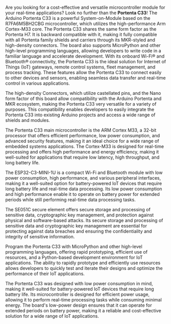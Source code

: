 <FeatureDescription>

Are you looking for a cost-effective and versatile microcontroller module for your real-time applications? Look no further than the **Portenta C33**! The Arduino Portenta C33 is a powerful System-on-Module based on the R7FA6M5BH2CBG microcontroller, which utilizes the high-performance Arm Cortex-M33 core. The Portenta C33 shares the same form factor as the Portenta H7. It is backward compatible with it, making it fully compatible with all Portenta family shields and carriers through its MKR-styled and high-density connectors. The board also supports MicroPython and other high-level programming languages, allowing developers to write code in a familiar language and accelerate development. With its onboard Wi-Fi® and Bluetooth® connectivity, the Portenta C33 is the ideal solution for Internet of Things (IoT) gateways, remote control systems, fleet management, and process tracking. These features allow the Portenta C33 to connect easily to other devices and sensors, enabling seamless data transfer and real-time control in various applications.

</FeatureDescription>


<FeatureList>
<Feature title="Portenta Family Form Factor" image="nano-form-factor">

  The high-density Connectors, which utilize castellated pins, and the Nano form factor of this board allow compatibility with the Arduino Portenta and MKR ecosystem, making the Portenta C33 very versatile for a variety of purposes. This compatibility enables developers to easily integrate the Portenta C33 into existing Arduino projects and access a wide range of shields and modules.

</Feature>

<Feature title="Renesas R7FA6M5BH2CBG microcontroller" image="mcu">

  The Portenta C33 main microcontroller is the ARM Cortex M33, a 32-bit processor that offers efficient performance, low power consumption, and advanced security features, making it an ideal choice for a wide range of embedded systems applications. The Cortex-M33 is designed for real-time processing and offers high performance and energy efficiency, making it well-suited for applications that require low latency, high throughput, and long battery life.

  <FeatureLink title="Datasheet" url="https://www.renesas.com/us/en/document/dst/ra6m5-group-datasheet?r=1493931" download/>
</Feature>

<Feature title="ESP32-C3-MINI-1U Wi-Fi® and Bluetooth® module" image="wifi-bluetooth">

  The ESP32-C3-MINI-1U is a compact Wi-Fi and Bluetooth module with low power consumption, high performance, and various peripheral interfaces, making it a well-suited option for battery-powered IoT devices that require long battery life and real-time data processing. Its low power consumption and high performance enable it to operate on battery power for extended periods while still performing real-time data processing tasks.

  <FeatureLink title="Datasheet" url="https://www.espressif.com/sites/default/files/documentation/esp32-c3-mini-1_datasheet_en.pdf" download blank/>
</Feature>

<Feature title="SE051 IoT Secure Element" image="crypto-chip">

  The SE051C secure element offers secure storage and processing of sensitive data, cryptographic key management, and protection against physical and software-based attacks. Its secure storage and processing of sensitive data and cryptographic key management are essential for protecting against data breaches and ensuring the confidentiality and integrity of sensitive information.

  <FeatureLink title="Datasheet" url="https://www.nxp.com/docs/en/data-sheet/SE050-DATASHEET.pdf" download blank/>
</Feature>

<Feature title="MicroPython Language Support" image="python">

  Program the Portenta C33 with MicroPython and other high-level programming languages, offering rapid prototyping, efficient use of resources, and a Python-based development environment for IoT applications. The ability to rapidly prototype and efficiently use resources allows developers to quickly test and iterate their designs and optimize the performance of their IoT applications.
  
</Feature>

<Feature title="Low-power design" image="power">

  The Portenta C33 was designed with low power consumption in mind, making it well-suited for battery-powered IoT devices that require long battery life. Its microcontroller is designed for efficient power usage, allowing it to perform real-time processing tasks while consuming minimal energy. The board's low-power design ensures that it can operate for extended periods on battery power, making it a reliable and cost-effective solution for a wide range of IoT applications.
  
</Feature>

</FeatureList>
